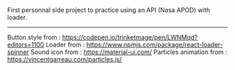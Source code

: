 First personnal side project to practice using an API (Nasa APOD) with loader.

---

Button style from : https://codepen.io/trinketmage/pen/LWNMqd?editors=1100
Loader from : https://www.npmjs.com/package/react-loader-spinner
Sound icon from : https://material-ui.com/
Particles animation from : https://vincentgarreau.com/particles.js/
